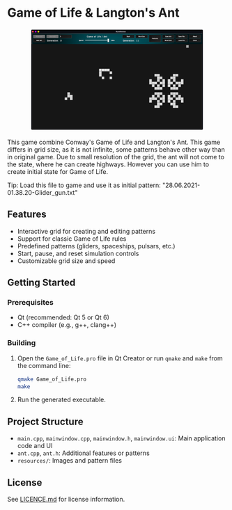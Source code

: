 # Game of Life & Langton's Ant

<p align="center">
   <img src="/resources/thumbnail.png" alt="Game of Life Thumbnail" width="400"/>
</p>

This game combine Conway's Game of Life and Langton's Ant. This game differs in grid size, as it is not infinite, some patterns behave other way than in original game. Due to small resolution of the grid, the ant will not come to the state, where he can create highways. However you can use him to create initial state for Game of Life.

Tip: Load this file to game and use it as initial pattern: "28.06.2021-01.38.20-Glider_gun.txt"

## Features

- Interactive grid for creating and editing patterns
- Support for classic Game of Life rules
- Predefined patterns (gliders, spaceships, pulsars, etc.)
- Start, pause, and reset simulation controls
- Customizable grid size and speed

## Getting Started

### Prerequisites

- Qt (recommended: Qt 5 or Qt 6)
- C++ compiler (e.g., g++, clang++)

### Building

1. Open the `Game_of_Life.pro` file in Qt Creator or run `qmake` and `make` from the command line:
   ```bash
   qmake Game_of_Life.pro
   make
   ```
2. Run the generated executable.

## Project Structure

- `main.cpp`, `mainwindow.cpp`, `mainwindow.h`, `mainwindow.ui`: Main application code and UI
- `ant.cpp`, `ant.h`: Additional features or patterns
- `resources/`: Images and pattern files

## License

See [LICENCE.md](LICENCE.md) for license information.
